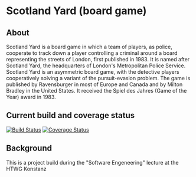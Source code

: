 # Scotland Yard (board game)

## About

Scotland Yard is a board game in which a team of players, as police, cooperate to track down a player controlling a criminal around a board representing the streets of London, first published in 1983. It is named after Scotland Yard, the headquarters of London's Metropolitan Police Service. Scotland Yard is an asymmetric board game, with the detective players cooperatively solving a variant of the pursuit-evasion problem. The game is published by Ravensburger in most of Europe and Canada and by Milton Bradley in the United States. It received the Spiel des Jahres (Game of the Year) award in 1983.

## Current build and coverage status

[![Build Status](https://travis-ci.org/tim-koehler/ScotlandYard.svg?branch=master)](https://travis-ci.org/tim-koehler/ScotlandYard)
[![Coverage Status](https://coveralls.io/repos/github/tim-koehler/ScotlandYard/badge.svg?branch=master)](https://coveralls.io/github/tim-koehler/ScotlandYard)

## Background

This is a project build during the "Software Engeneering" lecture at the HTWG Konstanz